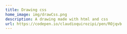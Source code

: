 ```yaml
---
title: Drawing css
home_image: img/drawCss.png
description: A drawing made with html and css
url: https://codepen.io/claudioquirozipi/pen/ROjqvb
---
```


